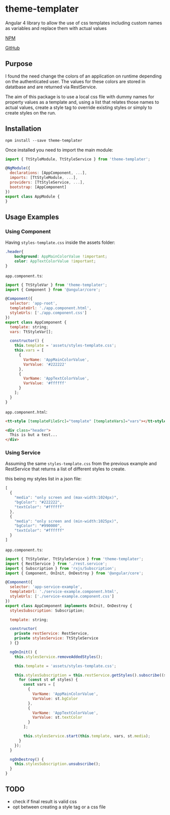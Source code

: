 # theme-templater

Angular 4 library to allow the use of css templates including custom names as variables and replace them with actual values

[NPM](https://www.npmjs.com/package/theme-templater)

[GitHub](https://github.com/FabioGuerreiro/theme-templater)

## Purpose

I found the need change the colors of an application on runtime depending on the authenticated user. The values for these colors are stored in datatbase and are returned via RestService.

The aim of this package is to use a local css file with dummy names for property values as a template and, using a list that relates those names to actual values, create a style tag to override existing styles or simply to create styles on the run.

## Installation

```shell
npm install --save theme-templater
```
Once installed you need to import the main module:
```js
import { TtStyleModule, TtStyleService } from 'theme-templater';

@NgModule({
  declarations: [AppComponent, ...],
  imports: [TtStyleModule, ...],  
  providers: [TtStyleService, ...],
  bootstrap: [AppComponent]
})
export class AppModule {
}
```

## Usage Examples

### Using Component

Having `styles-template.css` inside the assets folder:
```css
.header{
    background: AppMainColorValue !important;
    color: AppTextColorValue !important;
}
```

`app.component.ts`:
```js
import { TtStyleVar } from 'theme-templater';
import { Component } from '@angular/core';

@Component({
  selector: 'app-root',
  templateUrl: './app.component.html',
  styleUrls: ['./app.component.css']
})
export class AppComponent {
  template: string;
  vars: TtStyleVar[];

  constructor() {
    this.template = 'assets/styles-template.css';
    this.vars = [
      {
        VarName: 'AppMainColorValue',
        VarValue: '#222222'
      },
      {
        VarName: 'AppTextColorValue',
        VarValue: '#ffffff'
      }
    ];
  }
}
```

`app.component.html`:
```html
<tt-style [templateFileSrc]="template" [templateVars]="vars"></tt-style>

<div class="header">
  This is but a test...
</div>
```

### Using Service

Assuming the same `styles-template.css` from the previous example and RestService that returns a list of different styles to create.

this being my styles list in a json file:
```js
[
  {
    "media": "only screen and (max-width:1024px)",
    "bgColor": "#222222",
    "textColor": "#ffffff"
  },
  {
    "media": "only screen and (min-width:1025px)",
    "bgColor": "#990000",
    "textColor": "#ffffff"
  }
]
```

`app.component.ts`:
```js
import { TtStyleVar, TtStyleService } from 'theme-templater';
import { RestService } from './rest.service';
import { Subscription } from 'rxjs/Subscription';
import { Component, OnInit, OnDestroy } from '@angular/core';

@Component({
  selector: 'app-service-example',
  templateUrl: './service-example.component.html',
  styleUrls: ['./service-example.component.css']
})
export class AppComponent implements OnInit, OnDestroy {
  stylesSubscription: Subscription;

  template: string;

  constructor(
    private restService: RestService,
    private stylesService: TtStyleService
  ) {}

  ngOnInit() {
    this.stylesService.removeAddedStyles();

    this.template = 'assets/styles-template.css';

    this.stylesSubscription = this.restService.getStyles().subscribe((styles) => {
      for (const st of styles) {
        const vars = [
          {
            VarName: 'AppMainColorValue',
            VarValue: st.bgColor
          },
          {
            VarName: 'AppTextColorValue',
            VarValue: st.textColor
          }
        ];

        this.stylesService.start(this.template, vars, st.media);
      }
    });
  }

  ngOnDestroy() {
    this.stylesSubscription.unsubscribe();
  }
}
```


## TODO

- check if final result is valid css
- opt between creating a style tag or a css file
